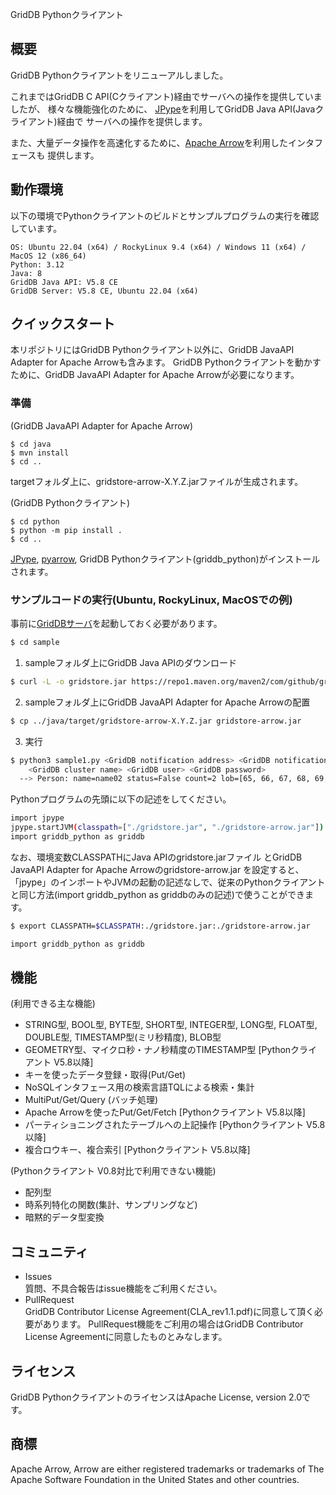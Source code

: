 GridDB Pythonクライアント

## 概要

GridDB Pythonクライアントをリニューアルしました。

これまではGridDB C API(Cクライアント)経由でサーバへの操作を提供していましたが、
様々な機能強化のために、
[JPype](https://github.com/jpype-project/jpype)を利用してGridDB Java API(Javaクライアント)経由で
サーバへの操作を提供します。

また、大量データ操作を高速化するために、[Apache Arrow](https://arrow.apache.org/)を利用したインタフェースも 提供します。

## 動作環境

以下の環境でPythonクライアントのビルドとサンプルプログラムの実行を確認しています。

    OS: Ubuntu 22.04 (x64) / RockyLinux 9.4 (x64) / Windows 11 (x64) / MacOS 12 (x86_64)
    Python: 3.12
    Java: 8
    GridDB Java API: V5.8 CE
    GridDB Server: V5.8 CE, Ubuntu 22.04 (x64)

## クイックスタート

本リポジトリにはGridDB Pythonクライアント以外に、GridDB JavaAPI Adapter for Apache Arrowも含みます。
GridDB Pythonクライアントを動かすために、GridDB JavaAPI Adapter for Apache Arrowが必要になります。

### 準備

(GridDB JavaAPI Adapter for Apache Arrow)

    $ cd java
    $ mvn install
    $ cd ..

targetフォルダ上に、gridstore-arrow-X.Y.Z.jarファイルが生成されます。

(GridDB Pythonクライアント)

    $ cd python
    $ python -m pip install .
    $ cd ..

[JPype](https://pypi.org/project/jpype1/), [pyarrow](https://pypi.org/project/pyarrow/), GridDB Pythonクライアント(griddb_python)がインストールされます。

### サンプルコードの実行(Ubuntu, RockyLinux, MacOSでの例)

事前に[GridDBサーバ](https://github.com/griddb/griddb)を起動しておく必要があります。

```sh
$ cd sample
```

1. sampleフォルダ上にGridDB Java APIのダウンロード

```sh
$ curl -L -o gridstore.jar https://repo1.maven.org/maven2/com/github/griddb/gridstore/5.8.0/gridstore-5.8.0.jar
```

2. sampleフォルダ上にGridDB JavaAPI Adapter for Apache Arrowの配置

```sh
$ cp ../java/target/gridstore-arrow-X.Y.Z.jar gridstore-arrow.jar
```

3. 実行

```sh
$ python3 sample1.py <GridDB notification address> <GridDB notification port>
    <GridDB cluster name> <GridDB user> <GridDB password>
  --> Person: name=name02 status=False count=2 lob=[65, 66, 67, 68, 69, 70, 71, 72, 73, 74]
```

Pythonプログラムの先頭に以下の記述をしてください。
```sh
import jpype
jpype.startJVM(classpath=["./gridstore.jar", "./gridstore-arrow.jar"])
import griddb_python as griddb
```

なお、環境変数CLASSPATHにJava APIのgridstore.jarファイル とGridDB JavaAPI Adapter for Apache Arrowのgridstore-arrow.jar を設定すると、 
「jpype」のインポートやJVMの起動の記述なしで、従来のPythonクライアントと同じ方法(import griddb_python as griddbのみの記述)で使うことができます。

```sh
$ export CLASSPATH=$CLASSPATH:./gridstore.jar:./gridstore-arrow.jar
```
```sh
import griddb_python as griddb
```

## 機能

(利用できる主な機能)
- STRING型, BOOL型, BYTE型, SHORT型, INTEGER型, LONG型, FLOAT型, DOUBLE型, TIMESTAMP型(ミリ秒精度), BLOB型
- GEOMETRY型、マイクロ秒・ナノ秒精度のTIMESTAMP型 [Pythonクライアント V5.8以降]
- キーを使ったデータ登録・取得(Put/Get)
- NoSQLインタフェース用の検索言語TQLによる検索・集計
- MultiPut/Get/Query (バッチ処理)
- Apache Arrowを使ったPut/Get/Fetch [Pythonクライアント V5.8以降]
- パーティショニングされたテーブルへの上記操作 [Pythonクライアント V5.8以降]
- 複合ロウキー、複合索引 [Pythonクライアント V5.8以降]

(Pythonクライアント V0.8対比で利用できない機能)
- 配列型
- 時系列特化の関数(集計、サンプリングなど)
- 暗黙的データ型変換

## コミュニティ
  * Issues  
    質問、不具合報告はissue機能をご利用ください。
  * PullRequest  
    GridDB Contributor License Agreement(CLA_rev1.1.pdf)に同意して頂く必要があります。
    PullRequest機能をご利用の場合はGridDB Contributor License Agreementに同意したものとみなします。

## ライセンス
  GridDB PythonクライアントのライセンスはApache License, version 2.0です。  

## 商標
  Apache Arrow, Arrow are either registered trademarks or trademarks of The Apache Software Foundation in the United States and other countries.

